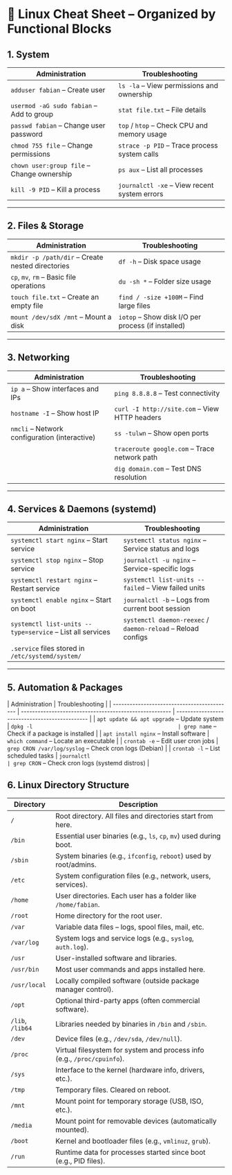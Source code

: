 # 🧠 Linux Cheat Sheet – Organized by Functional Blocks

## 1. System

| Administration                             | Troubleshooting                              |
| ------------------------------------------ | -------------------------------------------- |
| `adduser fabian` – Create user             | `ls -la` – View permissions and ownership    |
| `usermod -aG sudo fabian` – Add to group   | `stat file.txt` – File details               |
| `passwd fabian` – Change user password     | `top` / `htop` – Check CPU and memory usage  |
| `chmod 755 file` – Change permissions      | `strace -p PID` – Trace process system calls |
| `chown user:group file` – Change ownership | `ps aux` – List all processes                |
| `kill -9 PID` – Kill a process             | `journalctl -xe` – View recent system errors |

---

## 2. Files & Storage

| Administration                                   | Troubleshooting                                    |
| ------------------------------------------------ | -------------------------------------------------- |
| `mkdir -p /path/dir` – Create nested directories | `df -h` – Disk space usage                         |
| `cp`, `mv`, `rm` – Basic file operations         | `du -sh *` – Folder size usage                     |
| `touch file.txt` – Create an empty file          | `find / -size +100M` – Find large files            |
| `mount /dev/sdX /mnt` – Mount a disk             | `iotop` – Show disk I/O per process (if installed) |

---

## 3. Networking

| Administration                                | Troubleshooting                               |
| --------------------------------------------- | --------------------------------------------- |
| `ip a` – Show interfaces and IPs              | `ping 8.8.8.8` – Test connectivity            |
| `hostname -I` – Show host IP                  | `curl -I http://site.com` – View HTTP headers |
| `nmcli` – Network configuration (interactive) | `ss -tulwn` – Show open ports                 |
|                                               | `traceroute google.com` – Trace network path  |
|                                               | `dig domain.com` – Test DNS resolution        |

---

## 4. Services & Daemons (systemd)

| Administration                                            | Troubleshooting                                              |
| --------------------------------------------------------- | ------------------------------------------------------------ |
| `systemctl start nginx` – Start service                   | `systemctl status nginx` – Service status and logs           |
| `systemctl stop nginx` – Stop service                     | `journalctl -u nginx` – Service-specific logs                |
| `systemctl restart nginx` – Restart service               | `systemctl list-units --failed` – View failed units          |
| `systemctl enable nginx` – Start on boot                  | `journalctl -b` – Logs from current boot session             |
| `systemctl list-units --type=service` – List all services | `systemctl daemon-reexec` / `daemon-reload` – Reload configs |
| `.service` files stored in `/etc/systemd/system/`         |                                                              |

---

## 5. Automation & Packages

| Administration                              | Troubleshooting                                        |
| ------------------------------------------- | ------------------------------------------------------ | ---------------------------------------------- |
| `apt update && apt upgrade` – Update system | `dpkg -l                                               | grep name` – Check if a package is installed   |
| `apt install nginx` – Install software      | `which command` – Locate an executable                 |
| `crontab -e` – Edit user cron jobs          | `grep CRON /var/log/syslog` – Check cron logs (Debian) |
| `crontab -l` – List scheduled tasks         | `journalctl                                            | grep CRON` – Check cron logs (systemd distros) |

## 6. Linux Directory Structure

| Directory        | Description                                                             |
| ---------------- | ----------------------------------------------------------------------- |
| `/`              | Root directory. All files and directories start from here.              |
| `/bin`           | Essential user binaries (e.g., `ls`, `cp`, `mv`) used during boot.      |
| `/sbin`          | System binaries (e.g., `ifconfig`, `reboot`) used by root/admins.       |
| `/etc`           | System configuration files (e.g., network, users, services).            |
| `/home`          | User directories. Each user has a folder like `/home/fabian`.           |
| `/root`          | Home directory for the root user.                                       |
| `/var`           | Variable data files – logs, spool files, mail, etc.                     |
| `/var/log`       | System logs and service logs (e.g., `syslog`, `auth.log`).              |
| `/usr`           | User-installed software and libraries.                                  |
| `/usr/bin`       | Most user commands and apps installed here.                             |
| `/usr/local`     | Locally compiled software (outside package manager control).            |
| `/opt`           | Optional third-party apps (often commercial software).                  |
| `/lib`, `/lib64` | Libraries needed by binaries in `/bin` and `/sbin`.                     |
| `/dev`           | Device files (e.g., `/dev/sda`, `/dev/null`).                           |
| `/proc`          | Virtual filesystem for system and process info (e.g., `/proc/cpuinfo`). |
| `/sys`           | Interface to the kernel (hardware info, drivers, etc.).                 |
| `/tmp`           | Temporary files. Cleared on reboot.                                     |
| `/mnt`           | Mount point for temporary storage (USB, ISO, etc.).                     |
| `/media`         | Mount point for removable devices (automatically mounted).              |
| `/boot`          | Kernel and bootloader files (e.g., `vmlinuz`, `grub`).                  |
| `/run`           | Runtime data for processes started since boot (e.g., PID files).        |

